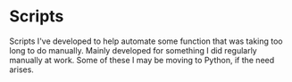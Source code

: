 # Scripts
Scripts I've developed to help automate some function that was taking too long to do manually. Mainly developed for something I did regularly manually at work.
Some of these I may be moving to Python, if the need arises.

